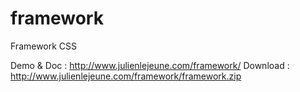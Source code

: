 # framework
Framework CSS


Demo & Doc : http://www.julienlejeune.com/framework/
Download : http://www.julienlejeune.com/framework/framework.zip 
